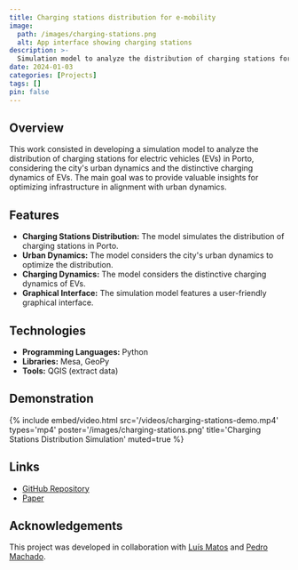 ```yaml
---
title: Charging stations distribution for e-mobility
image:
  path: /images/charging-stations.png
  alt: App interface showing charging stations
description: >-
  Simulation model to analyze the distribution of charging stations for electric vehicles in Porto.
date: 2024-01-03
categories: [Projects]
tags: []
pin: false
---
```


## Overview

This work consisted in developing a simulation model to analyze the distribution of charging stations for electric vehicles (EVs) in Porto, considering the city's urban dynamics and the distinctive charging dynamics of EVs. The main goal was to provide valuable insights for optimizing infrastructure in alignment with urban dynamics.

## Features

- **Charging Stations Distribution:** The model simulates the distribution of charging stations in Porto.
- **Urban Dynamics:** The model considers the city's urban dynamics to optimize the distribution.
- **Charging Dynamics:** The model considers the distinctive charging dynamics of EVs.
- **Graphical Interface:** The simulation model features a user-friendly graphical interface.

## Technologies

- **Programming Languages:** Python
- **Libraries:** Mesa, GeoPy
- **Tools:** QGIS (extract data)

## Demonstration

{%
  include embed/video.html
  src='/videos/charging-stations-demo.mp4'
  types='mp4'
  poster='/images/charging-stations.png'
  title='Charging Stations Distribution Simulation'
  muted=true
%}

## Links

- [GitHub Repository](https://github.com/pmachado01/charging-stations-distribution)
- [Paper](https://github.com/pmachado01/charging-stations-distribution/blob/main/docs/Charging_stations_distribution_for_e_mobility.pdf)

## Acknowledgements

This project was developed in collaboration with [Luís Matos](https://github.com/luismatos2001) and [Pedro Machado](https://github.com/pmachado01).
